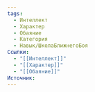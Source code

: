 ```yaml
---
tags:
  - Интеллект
  - Характер
  - Обаяние
  - Категория
  - Навык/ШколаБлижнегоБоя
Ссылки:
  - "[[Интеллект]]"
  - "[[Характер]]"
  - "[[Обаяние]]"
Источник:
---
```

